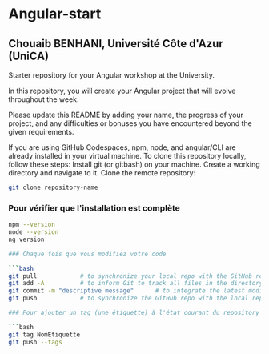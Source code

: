 
# Angular-start
## Chouaib BENHANI, Université Côte d'Azur (UniCA)
Starter repository for your Angular workshop at the University.

In this repository, you will create your Angular project that will evolve throughout the week.

Please update this README by adding your name, the progress of your project, and any difficulties or bonuses you have encountered beyond the given requirements.

If you are using GitHub Codespaces, npm, node, and angular/CLI are already installed in your virtual machine.
To clone this repository locally, follow these steps:
Install git (or gitbash) on your machine.
Create a working directory and navigate to it.
Clone the remote repository:
```bash
git clone repository-name
```



### Pour vérifier que l'installation est complète

```bash 
npm --version
node --version
ng version

### Chaque fois que vous modifiez votre code 

```bash
git pull            # to synchronize your local repo with the GitHub repo 
git add -A          # to inform Git to track all files in the directory
git commit -m "descriptive message"      # to integrate the latest modifications into Git     
git push            # to synchronize the GitHub repo with the local repo

### Pour ajouter un tag (une étiquette) à l'état courant du repository sur github

```bash
git tag NomEtiquette
git push --tags
```





